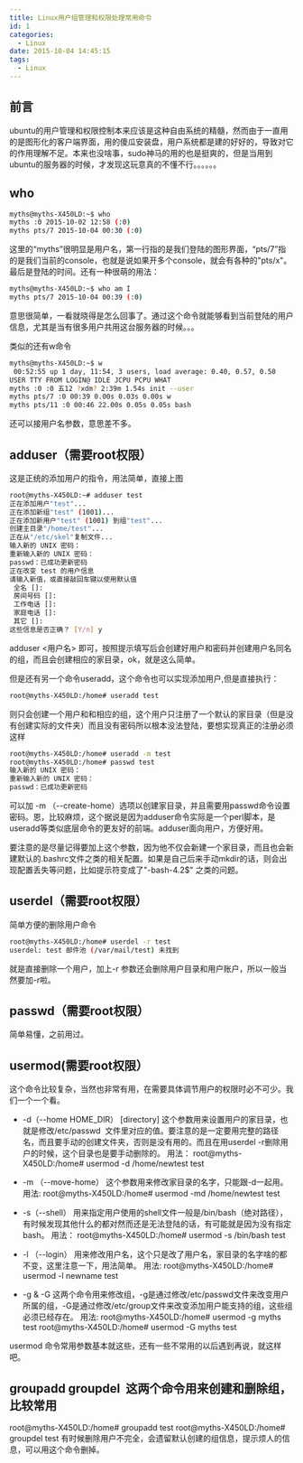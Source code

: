 ```yaml
---
title: Linux用户组管理和权限处理常用命令
id: 1
categories:
  - Linux
date: 2015-10-04 14:45:15
tags:
  - Linux
---
```


## 前言
ubuntu的用户管理和权限控制本来应该是这种自由系统的精髓，然而由于一直用的是图形化的客户端界面，用的傻瓜安装盘，用户系统都是建的好好的，导致对它的作用理解不足。本来也没啥事，sudo神马的用的也是挺爽的，但是当用到ubuntu的服务器的时候，才发现这玩意真的不懂不行。。。。。。

## who
```bash
myths@myths-X450LD:~$ who
myths :0 2015-10-02 12:58 (:0)
myths pts/7 2015-10-04 00:30 (:0)
```

这里的“myths”很明显是用户名，第一行指的是我们登陆的图形界面，“pts/7”指的是我们当前的console，也就是说如果开多个console，就会有各种的"pts/x"。最后是登陆的时间。还有一种很萌的用法：
```bash
myths@myths-X450LD:~$ who am I
myths pts/7 2015-10-04 00:39 (:0)
```
意思很简单，一看就晓得是怎么回事了。通过这个命令就能够看到当前登陆的用户信息，尤其是当有很多用户共用这台服务器的时候。。。

类似的还有w命令
```bash
myths@myths-X450LD:~$ w
 00:52:55 up 1 day, 11:54, 3 users, load average: 0.40, 0.57, 0.50
USER TTY FROM LOGIN@ IDLE JCPU PCPU WHAT
myths :0 :0 五12 ?xdm? 2:39m 1.54s init --user
myths pts/7 :0 00:39 0.00s 0.03s 0.00s w
myths pts/11 :0 00:46 22.00s 0.05s 0.05s bash
```
还可以接用户名参数，意思差不多。

## adduser（需要root权限）
这是正统的添加用户的指令，用法简单，直接上图
```bash
root@myths-X450LD:~# adduser test
正在添加用户"test"...
正在添加新组"test" (1001)...
正在添加新用户"test" (1001) 到组"test"...
创建主目录"/home/test"...
正在从"/etc/skel"复制文件...
输入新的 UNIX 密码：
重新输入新的 UNIX 密码：
passwd：已成功更新密码
正在改变 test 的用户信息
请输入新值，或直接敲回车键以使用默认值
 全名 []:
 房间号码 []:
 工作电话 []:
 家庭电话 []:
 其它 []:
这些信息是否正确？ [Y/n] y
```
adduser <用户名> 即可，按照提示填写后会创建好用户和密码并创建用户名同名的组，而且会创建相应的家目录，ok，就是这么简单。

但是还有另一个命令useradd，这个命令也可以实现添加用户,但是直接执行：
```bash
root@myths-X450LD:/home# useradd test
```
则只会创建一个用户和和相应的组，这个用户只注册了一个默认的家目录（但是没有创建实际的文件夹）而且没有密码所以根本没法登陆，要想实现真正的注册必须这样
```bash
root@myths-X450LD:/home# useradd -m test
root@myths-X450LD:/home# passwd test
输入新的 UNIX 密码：
重新输入新的 UNIX 密码：
passwd：已成功更新密码
```
可以加 -m （--create-home）选项以创建家目录，并且需要用passwd命令设置密码。恩，比较麻烦，这个据说是因为adduser命令实际是一个perl脚本，是useradd等类似底层命令的更友好的前端。adduser面向用户，方便好用。

要注意的是尽量记得要加上这个参数，因为他不仅会新建一个家目录，而且也会新建默认的.bashrc文件之类的相关配置。如果是自己后来手动mkdir的话，则会出现配置丢失等问题，比如提示符变成了"-bash-4.2$" 之类的问题。

## userdel（需要root权限）
简单方便的删除用户命令
```bash
root@myths-X450LD:/home# userdel -r test
userdel: test 邮件池 (/var/mail/test) 未找到
```
就是直接删除一个用户，加上-r 参数还会删除用户目录和用户账户，所以一般当然要加-r啦。

## passwd（需要root权限）
简单易懂，之前用过。

## usermod(需要root权限）
这个命令比较复杂，当然也非常有用，在需要具体调节用户的权限时必不可少。我们一个一个看。

* -d（--home HOME_DIR） [directory]
这个参数用来设置用户的家目录，也就是修改/etc/passwd  文件里对应的值。要注意的是一定要用完整的路径名，而且要手动的创建文件夹，否则是没有用的。而且在用userdel -r删除用户的时候，这个目录也是要手动删除的。
用法：
root@myths-X450LD:/home# usermod -d /home/newtest test

*  -m （--move-home）
这个参数用来修改家目录的名字，只能跟-d一起用。
用法:
root@myths-X450LD:/home# usermod -md /home/newtest test

* -s（--shell）
用来指定用户使用的shell文件一般是/bin/bash（绝对路径），有时候发现其他什么的都对然而还是无法登陆的话，有可能就是因为没有指定bash。
用法：
root@myths-X450LD:/home# usermod -s /bin/bash test

* -l （--login）
用来修改用户名，这个只是改了用户名，家目录的名字啥的都不变，这里注意一下，用法简单。
用法:
root@myths-X450LD:/home# usermod -l newname test

* -g & -G
 这两个命令用来修改组，-g是通过修改/etc/passwd文件来改变用户所属的组，-G是通过修改/etc/group文件来改变添加用户能支持的组，这些组必须已经存在。
用法:
root@myths-X450LD:/home# usermod -g myths test
root@myths-X450LD:/home# usermod -G myths test

usermod 命令常用参数基本就这些，还有一些不常用的以后遇到再说，就这样吧。

## groupadd groupdel  这两个命令用来创建和删除组，比较常用
root@myths-X450LD:/home# groupadd test
root@myths-X450LD:/home# groupdel test
有时候删除用户不完全，会遗留默认创建的组信息，提示烦人的信息，可以用这个命令删掉。
